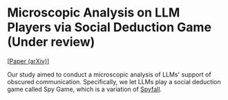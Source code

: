# Microscopic Analysis on LLM Players via Social Deduction Game (Under review)

[[Paper (arXiv)](https://arxiv.org/abs/2408.09946)]

Our study aimed to conduct a microscopic analysis of LLMs' support of obscured communication.
Specifically, we let LLMs play a social deduction game called Spy Game, which is a variation of [Spyfall](https://en.wikipedia.org/wiki/Spyfall_(card_game)).

